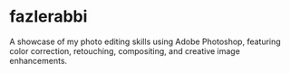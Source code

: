 # fazlerabbi
A showcase of my photo editing skills using Adobe Photoshop, featuring color correction, retouching, compositing, and creative image enhancements.
